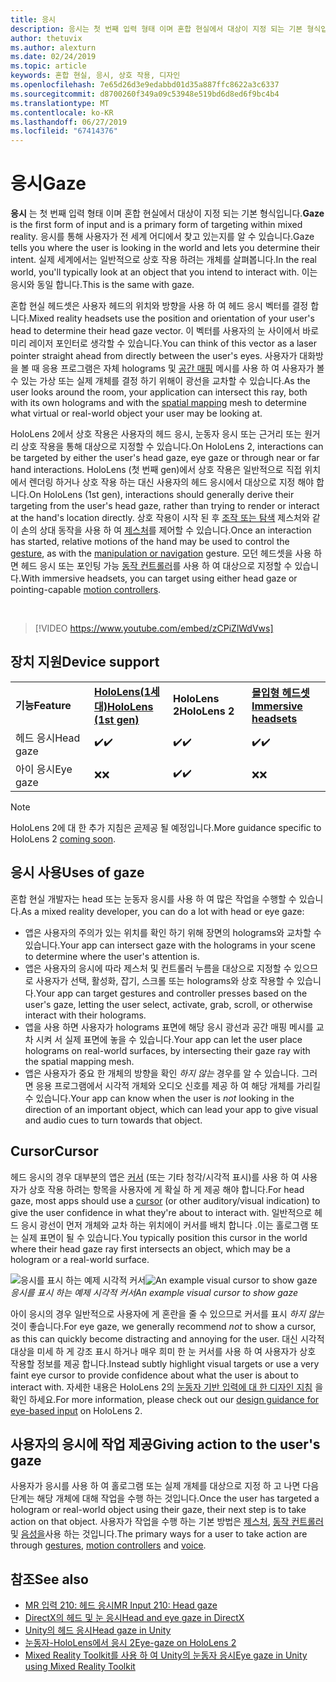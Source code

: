 ```yaml
---
title: 응시
description: 응시는 첫 번째 입력 형태 이며 혼합 현실에서 대상이 지정 되는 기본 형식입니다.
author: thetuvix
ms.author: alexturn
ms.date: 02/24/2019
ms.topic: article
keywords: 혼합 현실, 응시, 상호 작용, 디자인
ms.openlocfilehash: 7e65d26d3e9edabbd01d35a887ffc8622a3c6337
ms.sourcegitcommit: d8700260f349a09c53948e519bd6d8ed6f9bc4b4
ms.translationtype: MT
ms.contentlocale: ko-KR
ms.lasthandoff: 06/27/2019
ms.locfileid: "67414376"
---
```

# <a name="gaze"></a><span data-ttu-id="4926c-104">응시</span><span class="sxs-lookup"><span data-stu-id="4926c-104">Gaze</span></span>

<span data-ttu-id="4926c-105">**응시** 는 첫 번째 입력 형태 이며 혼합 현실에서 대상이 지정 되는 기본 형식입니다.</span><span class="sxs-lookup"><span data-stu-id="4926c-105">**Gaze** is the first form of input and is a primary form of targeting within mixed reality.</span></span> <span data-ttu-id="4926c-106">응시를 통해 사용자가 전 세계 어디에서 찾고 있는지를 알 수 있습니다.</span><span class="sxs-lookup"><span data-stu-id="4926c-106">Gaze tells you where the user is looking in the world and lets you determine their intent.</span></span> <span data-ttu-id="4926c-107">실제 세계에서는 일반적으로 상호 작용 하려는 개체를 살펴봅니다.</span><span class="sxs-lookup"><span data-stu-id="4926c-107">In the real world, you'll typically look at an object that you intend to interact with.</span></span> <span data-ttu-id="4926c-108">이는 응시와 동일 합니다.</span><span class="sxs-lookup"><span data-stu-id="4926c-108">This is the same with gaze.</span></span>

<span data-ttu-id="4926c-109">혼합 현실 헤드셋은 사용자 헤드의 위치와 방향을 사용 하 여 헤드 응시 벡터를 결정 합니다.</span><span class="sxs-lookup"><span data-stu-id="4926c-109">Mixed reality headsets use the position and orientation of your user's head to determine their head gaze vector.</span></span> <span data-ttu-id="4926c-110">이 벡터를 사용자의 눈 사이에서 바로 미리 레이저 포인터로 생각할 수 있습니다.</span><span class="sxs-lookup"><span data-stu-id="4926c-110">You can think of this vector as a laser pointer straight ahead from directly between the user's eyes.</span></span> <span data-ttu-id="4926c-111">사용자가 대화방을 볼 때 응용 프로그램은 자체 holograms 및 [공간 매핑](spatial-mapping.md) 메시를 사용 하 여 사용자가 볼 수 있는 가상 또는 실제 개체를 결정 하기 위해이 광선을 교차할 수 있습니다.</span><span class="sxs-lookup"><span data-stu-id="4926c-111">As the user looks around the room, your application can intersect this ray, both with its own holograms and with the [spatial mapping](spatial-mapping.md) mesh to determine what virtual or real-world object your user may be looking at.</span></span>

<span data-ttu-id="4926c-112">HoloLens 2에서 상호 작용은 사용자의 헤드 응시, 눈동자 응시 또는 근거리 또는 원거리 상호 작용을 통해 대상으로 지정할 수 있습니다.</span><span class="sxs-lookup"><span data-stu-id="4926c-112">On HoloLens 2, interactions can be targeted by either the user's head gaze, eye gaze or through near or far hand interactions.</span></span>
<span data-ttu-id="4926c-113">HoloLens (첫 번째 gen)에서 상호 작용은 일반적으로 직접 위치에서 렌더링 하거나 상호 작용 하는 대신 사용자의 헤드 응시에서 대상으로 지정 해야 합니다.</span><span class="sxs-lookup"><span data-stu-id="4926c-113">On HoloLens (1st gen), interactions should generally derive their targeting from the user's head gaze, rather than trying to render or interact at the hand's location directly.</span></span> <span data-ttu-id="4926c-114">상호 작용이 시작 된 후 [조작 또는 탐색](gestures.md#composite-gestures) 제스처와 같이 손의 상대 동작을 사용 하 여 [제스처](gestures.md)를 제어할 수 있습니다.</span><span class="sxs-lookup"><span data-stu-id="4926c-114">Once an interaction has started, relative motions of the hand may be used to control the [gesture](gestures.md), as with the [manipulation or navigation](gestures.md#composite-gestures) gesture.</span></span> <span data-ttu-id="4926c-115">모던 헤드셋을 사용 하면 헤드 응시 또는 포인팅 가능 [동작 컨트롤러](motion-controllers.md)를 사용 하 여 대상으로 지정할 수 있습니다.</span><span class="sxs-lookup"><span data-stu-id="4926c-115">With immersive headsets, you can target using either head gaze or pointing-capable [motion controllers](motion-controllers.md).</span></span>

<br>

>[!VIDEO https://www.youtube.com/embed/zCPiZlWdVws]

## <a name="device-support"></a><span data-ttu-id="4926c-116">장치 지원</span><span class="sxs-lookup"><span data-stu-id="4926c-116">Device support</span></span>

<table>
    <colgroup>
    <col width="25%" />
    <col width="25%" />
    <col width="25%" />
    <col width="25%" />
    </colgroup>
    <tr>
        <td><span data-ttu-id="4926c-117"><strong>기능</strong></span><span class="sxs-lookup"><span data-stu-id="4926c-117"><strong>Feature</strong></span></span></td>
        <td><span data-ttu-id="4926c-118"><a href="hololens-hardware-details.md"><strong>HoloLens(1세대)</strong></a></span><span class="sxs-lookup"><span data-stu-id="4926c-118"><a href="hololens-hardware-details.md"><strong>HoloLens (1st gen)</strong></a></span></span></td>
        <td><span data-ttu-id="4926c-119"><strong>HoloLens 2</strong></span><span class="sxs-lookup"><span data-stu-id="4926c-119"><strong>HoloLens 2</strong></span></span></td>
        <td><span data-ttu-id="4926c-120"><a href="immersive-headset-hardware-details.md"><strong>몰입형 헤드셋</strong></a></span><span class="sxs-lookup"><span data-stu-id="4926c-120"><a href="immersive-headset-hardware-details.md"><strong>Immersive headsets</strong></a></span></span></td>
    </tr>
     <tr>
        <td><span data-ttu-id="4926c-121">헤드 응시</span><span class="sxs-lookup"><span data-stu-id="4926c-121">Head gaze</span></span></td>
        <td><span data-ttu-id="4926c-122">✔️</span><span class="sxs-lookup"><span data-stu-id="4926c-122">✔️</span></span></td>
        <td><span data-ttu-id="4926c-123">✔️</span><span class="sxs-lookup"><span data-stu-id="4926c-123">✔️</span></span></td>
        <td><span data-ttu-id="4926c-124">✔️</span><span class="sxs-lookup"><span data-stu-id="4926c-124">✔️</span></span></td>
    </tr>
     <tr>
        <td><span data-ttu-id="4926c-125">아이 응시</span><span class="sxs-lookup"><span data-stu-id="4926c-125">Eye gaze</span></span></td>
        <td><span data-ttu-id="4926c-126">❌</span><span class="sxs-lookup"><span data-stu-id="4926c-126">❌</span></span></td>
        <td><span data-ttu-id="4926c-127">✔️</span><span class="sxs-lookup"><span data-stu-id="4926c-127">✔️</span></span></td>
        <td><span data-ttu-id="4926c-128">❌</span><span class="sxs-lookup"><span data-stu-id="4926c-128">❌</span></span></td>
    </tr>
</table>

> [!NOTE]
> <span data-ttu-id="4926c-129">HoloLens 2에 대 한 추가 지침은 [곧](index.md#news-and-notes)제공 될 예정입니다.</span><span class="sxs-lookup"><span data-stu-id="4926c-129">More guidance specific to HoloLens 2 [coming soon](index.md#news-and-notes).</span></span>


## <a name="uses-of-gaze"></a><span data-ttu-id="4926c-130">응시 사용</span><span class="sxs-lookup"><span data-stu-id="4926c-130">Uses of gaze</span></span>

<span data-ttu-id="4926c-131">혼합 현실 개발자는 head 또는 눈동자 응시를 사용 하 여 많은 작업을 수행할 수 있습니다.</span><span class="sxs-lookup"><span data-stu-id="4926c-131">As a mixed reality developer, you can do a lot with head or eye gaze:</span></span>
* <span data-ttu-id="4926c-132">앱은 사용자의 주의가 있는 위치를 확인 하기 위해 장면의 holograms와 교차할 수 있습니다.</span><span class="sxs-lookup"><span data-stu-id="4926c-132">Your app can intersect gaze with the holograms in your scene to determine where the user's attention is.</span></span>
* <span data-ttu-id="4926c-133">앱은 사용자의 응시에 따라 제스처 및 컨트롤러 누름을 대상으로 지정할 수 있으므로 사용자가 선택, 활성화, 잡기, 스크롤 또는 holograms와 상호 작용할 수 있습니다.</span><span class="sxs-lookup"><span data-stu-id="4926c-133">Your app can target gestures and controller presses based on the user's gaze, letting the user select, activate, grab, scroll, or otherwise interact with their holograms.</span></span>
* <span data-ttu-id="4926c-134">앱을 사용 하면 사용자가 holograms 표면에 해당 응시 광선과 공간 매핑 메시를 교차 시켜 서 실제 표면에 놓을 수 있습니다.</span><span class="sxs-lookup"><span data-stu-id="4926c-134">Your app can let the user place holograms on real-world surfaces, by intersecting their gaze ray with the spatial mapping mesh.</span></span>
* <span data-ttu-id="4926c-135">앱은 사용자가 중요 한 개체의 방향을 확인 *하지 않는* 경우를 알 수 있습니다. 그러면 응용 프로그램에서 시각적 개체와 오디오 신호를 제공 하 여 해당 개체를 가리킬 수 있습니다.</span><span class="sxs-lookup"><span data-stu-id="4926c-135">Your app can know when the user is *not* looking in the direction of an important object, which can lead your app to give visual and audio cues to turn towards that object.</span></span>

## <a name="cursor"></a><span data-ttu-id="4926c-136">Cursor</span><span class="sxs-lookup"><span data-stu-id="4926c-136">Cursor</span></span>

<span data-ttu-id="4926c-137">헤드 응시의 경우 대부분의 앱은 [커서](cursors.md) (또는 기타 청각/시각적 표시)를 사용 하 여 사용자가 상호 작용 하려는 항목을 사용자에 게 확실 하 게 제공 해야 합니다.</span><span class="sxs-lookup"><span data-stu-id="4926c-137">For head gaze, most apps should use a [cursor](cursors.md) (or other auditory/visual indication) to give the user confidence in what they're about to interact with.</span></span> <span data-ttu-id="4926c-138">일반적으로 헤드 응시 광선이 먼저 개체와 교차 하는 위치에이 커서를 배치 합니다 .이는 홀로그램 또는 실제 표면이 될 수 있습니다.</span><span class="sxs-lookup"><span data-stu-id="4926c-138">You typically position this cursor in the world where their head gaze ray first intersects an object, which may be a hologram or a real-world surface.</span></span>

<span data-ttu-id="4926c-139">![응시를 표시 하는 예제 시각적 커서](images/cursor.jpg)</span><span class="sxs-lookup"><span data-stu-id="4926c-139">![An example visual cursor to show gaze](images/cursor.jpg)</span></span><br>
<span data-ttu-id="4926c-140">*응시를 표시 하는 예제 시각적 커서*</span><span class="sxs-lookup"><span data-stu-id="4926c-140">*An example visual cursor to show gaze*</span></span>

<span data-ttu-id="4926c-141">아이 응시의 경우 일반적으로 사용자에 게 혼란을 줄 수 있으므로 커서를 표시 *하지 않는* 것이 좋습니다.</span><span class="sxs-lookup"><span data-stu-id="4926c-141">For eye gaze, we generally recommend *not* to show a cursor, as this can quickly become distracting and annoying for the user.</span></span> <span data-ttu-id="4926c-142">대신 시각적 대상을 미세 하 게 강조 표시 하거나 매우 희미 한 눈 커서를 사용 하 여 사용자가 상호 작용할 정보를 제공 합니다.</span><span class="sxs-lookup"><span data-stu-id="4926c-142">Instead subtly highlight visual targets or use a very faint eye cursor to provide confidence about what the user is about to interact with.</span></span> <span data-ttu-id="4926c-143">자세한 내용은 HoloLens 2의 [눈동자 기반 입력에 대 한 디자인 지침](eye-tracking.md) 을 확인 하세요.</span><span class="sxs-lookup"><span data-stu-id="4926c-143">For more information, please check out our [design guidance for eye-based input](eye-tracking.md) on HoloLens 2.</span></span>

## <a name="giving-action-to-the-users-gaze"></a><span data-ttu-id="4926c-144">사용자의 응시에 작업 제공</span><span class="sxs-lookup"><span data-stu-id="4926c-144">Giving action to the user's gaze</span></span>

<span data-ttu-id="4926c-145">사용자가 응시를 사용 하 여 홀로그램 또는 실제 개체를 대상으로 지정 하 고 나면 다음 단계는 해당 개체에 대해 작업을 수행 하는 것입니다.</span><span class="sxs-lookup"><span data-stu-id="4926c-145">Once the user has targeted a hologram or real-world object using their gaze, their next step is to take action on that object.</span></span> <span data-ttu-id="4926c-146">사용자가 작업을 수행 하는 기본 방법은 [제스처](gestures.md), [동작 컨트롤러](motion-controllers.md) 및 [음성을](voice-input.md)사용 하는 것입니다.</span><span class="sxs-lookup"><span data-stu-id="4926c-146">The primary ways for a user to take action are through [gestures](gestures.md), [motion controllers](motion-controllers.md) and [voice](voice-input.md).</span></span>

## <a name="see-also"></a><span data-ttu-id="4926c-147">참조</span><span class="sxs-lookup"><span data-stu-id="4926c-147">See also</span></span>
* [<span data-ttu-id="4926c-148">MR 입력 210: 헤드 응시</span><span class="sxs-lookup"><span data-stu-id="4926c-148">MR Input 210: Head gaze</span></span>](holograms-210.md)
* [<span data-ttu-id="4926c-149">DirectX의 헤드 및 눈 응시</span><span class="sxs-lookup"><span data-stu-id="4926c-149">Head and eye gaze in DirectX</span></span>](gaze-in-directx.md)
* [<span data-ttu-id="4926c-150">Unity의 헤드 응시</span><span class="sxs-lookup"><span data-stu-id="4926c-150">Head gaze in Unity</span></span>](gaze-in-unity.md)
* [<span data-ttu-id="4926c-151">눈동자-HoloLens에서 응시 2</span><span class="sxs-lookup"><span data-stu-id="4926c-151">Eye-gaze on HoloLens 2</span></span>](eye-tracking.md)
* [<span data-ttu-id="4926c-152">Mixed Reality Toolkit를 사용 하 여 Unity의 눈동자 응시</span><span class="sxs-lookup"><span data-stu-id="4926c-152">Eye gaze in Unity using Mixed Reality Toolkit</span></span>](https://aka.ms/mrtk-eyes)
